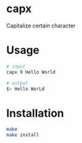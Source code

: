 # capx
Capitalize certain character

# Usage

```bash
# input
capx 9 Hello World

# output
$> Hello WorLd 
```

# Installation

```bash
make
make install
```
